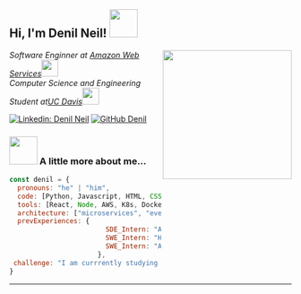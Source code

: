 <h2> Hi, I'm Denil Neil! <img src="https://media.giphy.com/media/mGcNjsfWAjY5AEZNw6/giphy.gif" width="50"></h2>
<img align='right' src="https://64.media.tumblr.com/5a1ec6d87242e8d6ebc8c07c48bd7c87/tumblr_n768xgd5bP1relaado1_400.gif" width="230">
<p><em>Software Enginner at <a href="[http://www.unb.br](https://aws.amazon.com/free/?trk=6a4c3e9d-cdc9-4e25-8dd9-2bd8d15afbca&sc_channel=ps&ef_id=Cj0KCQjww-HABhCGARIsALLO6XyonPhq2dZ3yhj-IWYoSTA1ghiZ0ns8BW0GIrjM0ndzU5dS3Ga06iYaAh5UEALw_wcB:G:s&s_kwcid=AL!4422!3!651751059777!e!!g!!amazon%20web%20services!19852662197!145019195737&gad_campaignid=19852662197&gbraid=0AAAAADjHtp-oOpGsNRITElCUT-uOEpmlW&gclid=Cj0KCQjww-HABhCGARIsALLO6XyonPhq2dZ3yhj-IWYoSTA1ghiZ0ns8BW0GIrjM0ndzU5dS3Ga06iYaAh5UEALw_wcB&all-free-tier.sort-by=item.additionalFields.SortRank&all-free-tier.sort-order=asc&awsf.Free%20Tier%20Types=*all&awsf.Free%20Tier%20Categories=*all)">Amazon Web Services</a><img src="https://media.giphy.com/media/fYSnHlufseco8Fh93Z/giphy.gif" width="30"></br>Computer Science and Engineering Student at<a href="[https://international.nubank.com.br/about/](https://www.ucdavis.edu/)">UC Davis</a><img src="https://media.giphy.com/media/WUlplcMpOCEmTGBtBW/giphy.gif" width="30"> 
</em></p>

[![Linkedin: Denil Neil](https://img.shields.io/badge/-denilneil-blue?style=flat-square&logo=Linkedin&logoColor=white&link=https://www.linkedin.com/in/denilneil/)](https://www.linkedin.com/in/denilneil/)
[![GitHub Denil](https://img.shields.io/github/followers/Denil-Neil?label=follow&style=social)](https://github.com/Denil-Neil)


### <img src="https://media.giphy.com/media/VgCDAzcKvsR6OM0uWg/giphy.gif" width="50"> A little more about me...  

```javascript
const denil = {
  pronouns: "he" | "him",
  code: [Python, Javascript, HTML, CSS, C++, Java],
  tools: [React, Node, AWS, K8s, Docker, Jenkins],
  architecture: ["microservices", "event-driven", "design system pattern"],
  prevExperiences: {
                        SDE_Intern: "Amazon Web Services",
                        SWE_Intern: "Hilniva",
                        SWE_Intern: "ASUCD Pantry"
                      },
 challenge: "I am currrently studying for the AWS Developer - Associate Certification (Scheduled for June 13th!)"
}
```

</em>

---
